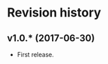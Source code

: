Revision history
=================================

v1.0.* (2017-06-30)
---------------------------------

* First release.
